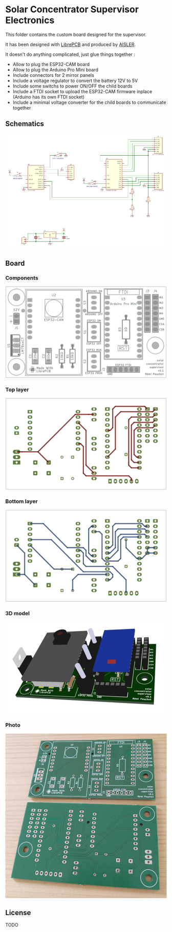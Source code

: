 # Solar Concentrator Supervisor Electronics

This folder contains the custom board designed for the supervisor.

It has been designed with [LibrePCB](https://librepcb.org) and produced by [AISLER](https://aisler.net).

It doesn't do anything complicated, just glue things together :
* Allow to plug the ESP32-CAM board
* Allow to plug the Arduino Pro Mini board
* Include connectors for 2 mirror panels
* Include a voltage regulator to convert the battery 12V to 5V
* Include some switchs to power ON/OFF the child boards
* Include a FTDI socket to upload the ESP32-CAM firmware inplace (Arduino has its own FTDI socket)
* Include a minimal voltage converter for the child boards to communicate together

## Schematics

![Supervisor schematics](supervisor_schematics.png)

## Board

### Components

![Supervisor board](supervisor_board_components.png)

### Top layer

![Supervisor board](supervisor_board_top_layer.png)

### Bottom layer

![Supervisor board](supervisor_board_bottom_layer.png)

### 3D model

![Supervisor board](supervisor_board_3d_model.png)

### Photo

![Supervisor board](supervisor_board_photo.jpg)

## License

TODO
